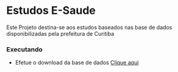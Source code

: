 # Estudos E-Saude 
Este Projeto destina-se aos estudos baseados nas base de dados disponibilizadas pela prefeitura de Curitiba

### Executando
- Efetue o download da base de dados [Clique aqui](https://mid.curitiba.pr.gov.br/dadosabertos/sespaenfermagem/2019-07-10_Sistema_E-Saude_Enfermagem_-_Base_de_Dados.csv)
